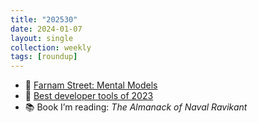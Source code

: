 ```yaml
---
title: "202530"
date: 2024-01-07
layout: single
collection: weekly
tags: [roundup]
---
```


- 🧠 [Farnam Street: Mental Models](https://fs.blog/mental-models/)
- 🔧 [Best developer tools of 2023](https://github.com)
- 📚 Book I’m reading: *The Almanack of Naval Ravikant*